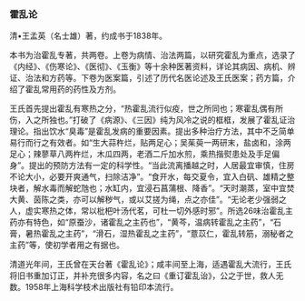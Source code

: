 ### 霍乱论

清•王孟英（名士雄）著，约成书于1838年。

本书为治霍乱专著，共两卷。上卷为病情、治法两篇，以研究霍乱为重点，选录了《内经》、《伤寒论》、《医彻》、《玉衡》等十余种医著资料，详论其病因、病机、辨证、治法和方药等。下卷为医案篇，引述了历代名医论述及王氏医案；药方篇，介绍了霍乱常用药的药性及方剂。

王氏首先提出霍乱有寒热之分，“热霍乱流行似疫，世之所同也；寒霍乱偶有所伤，入之所独也。”打破了《病源》、《三因》纯为风冷之说的框框，发展了霍乱证治理论。指出饮水“臭毒”是霍乱发病的重要因素。提出多种治疗方法，其中不乏简单易行而行之有效者。如“生大蒜杵烂，贴两足心；吴茱萸一两研末，盐卤和，涂两足心；辣蓼草八两杵烂，木瓜四两，老酒二斤加水煎，乘热揩熨患处及手足偏身”。提出的预防方法有一定的科学性。“当此流离播越之时，人居最宜审慎，住房不论大小，必要开爽通气，扫除洁净”。“食开水，每交夏令，宜入白矾、雄精之整块者，解水毒而解蛇虺也；水缸内，宜浸石菖蒲根、降香”。“天时潮蒸，室中宜焚大黄、茵陈之类，亦可以解秽气，或以艾搓为绳，点之亦佳”。“无论老少强弱之人，虚实寒热之体，常以枇杷叶汤代茗，可杜一切外感时邪”。所选26味治霍乱主药亦有特色，如“原蚕沙，诸霍乱之主药也”，“黄芩，温病转霍乱之主药”，“石膏，暑热霍乱之主药”，“滑石，湿热霍乱之主药”，“薏苡仁，霍乱转筋，溺秘者之主药”等，使初学者用之有据也。

清道光年间，王氏曾在天台著《霍乱论》；咸丰间至上海，适遇霍乱大流行，王氏将旧书重加订正，并补充很多内容，名之曰《重订霍乱诒》，公之于世，救人无数。1958年上海科学枝术出版社有铅印本流行。
